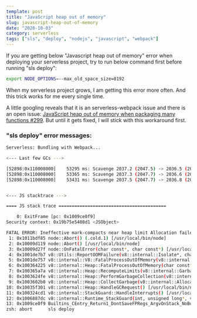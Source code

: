 ```yaml
---
template: post
title: "JavaScript heap out of memory"
slug: javascript-heap-out-of-memory 
date: "2020-10-03"
category: serverless
tags: ["sls", "deploy", "nodejs", "javascript", "webpack"]
---
```


If you are getting below "Javascript heap out of memory" error when deploying your serverless project, try to run below command first before running "sls deploy":
```bash
export NODE_OPTIONS=--max_old_space_size=8192
```

When my serverless project grows, I am getting this error more often. And this trick works for me every single time.

A little googling reveals that it is an serverless-webpack issue and there is an open issue: 
[JavaScript heap out of memory when packaging many functions #299](https://github.com/serverless-heaven/serverless-webpack/issues/299). But until it gets fixed, I will stick with this workaround first.


### "sls deploy" error messages:

```bash
Serverless: Bundling with Webpack...

<--- Last few GCs --->

[52898:0x110008000]    53295 ms: Scavenge 2037.2 (2047.5) -> 2036.5 (2047.7) MB, 6.2 / 0.0 ms  (average mu = 0.290, current mu = 0.354) allocation failure 
[52898:0x110008000]    53365 ms: Scavenge 2037.3 (2047.7) -> 2036.6 (2047.7) MB, 6.6 / 0.0 ms  (average mu = 0.290, current mu = 0.354) allocation failure 
[52898:0x110008000]    53431 ms: Scavenge 2037.5 (2047.7) -> 2036.8 (2048.5) MB, 6.4 / 0.0 ms  (average mu = 0.290, current mu = 0.354) allocation failure 


<--- JS stacktrace --->

==== JS stack trace =========================================

    0: ExitFrame [pc: 0x1009ce0f9]
Security context: 0x19b75e5408d1 <JSObject>

FATAL ERROR: Ineffective mark-compacts near heap limit Allocation failed - JavaScript heap out of memory
 1: 0x1011bdf85 node::Abort() (.cold.1) [/usr/local/bin/node]
 2: 0x10009d119 node::Abort() [/usr/local/bin/node]
 3: 0x10009d27f node::OnFatalError(char const*, char const*) [/usr/local/bin/node]
 4: 0x1001de7b7 v8::Utils::ReportOOMFailure(v8::internal::Isolate*, char const*, bool) [/usr/local/bin/node]
 5: 0x1001de757 v8::internal::V8::FatalProcessOutOfMemory(v8::internal::Isolate*, char const*, bool) [/usr/local/bin/node]
 6: 0x100364225 v8::internal::Heap::FatalProcessOutOfMemory(char const*) [/usr/local/bin/node]
 7: 0x100365a7a v8::internal::Heap::RecomputeLimits(v8::internal::GarbageCollector) [/usr/local/bin/node]
 8: 0x1003624fe v8::internal::Heap::PerformGarbageCollection(v8::internal::GarbageCollector, v8::GCCallbackFlags) [/usr/local/bin/node]
 9: 0x1003602b0 v8::internal::Heap::CollectGarbage(v8::internal::AllocationSpace, v8::internal::GarbageCollectionReason, v8::GCCallbackFlags) [/usr/local/bin/node]
10: 0x10035f301 v8::internal::Heap::HandleGCRequest() [/usr/local/bin/node]
11: 0x100324cd1 v8::internal::StackGuard::HandleInterrupts() [/usr/local/bin/node]
12: 0x1006887dc v8::internal::Runtime_StackGuard(int, unsigned long*, v8::internal::Isolate*) [/usr/local/bin/node]
13: 0x1009ce0f9 Builtins_CEntry_Return1_DontSaveFPRegs_ArgvOnStack_NoBuiltinExit [/usr/local/bin/node]
zsh: abort      sls deploy
```

